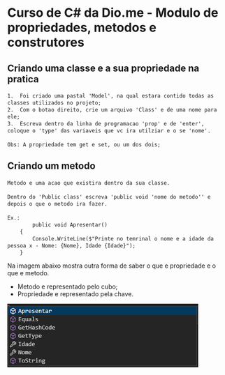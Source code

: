 # Curso de C# da Dio.me - Modulo de propriedades, metodos e construtores

## Criando uma classe e a sua propriedade na pratica

    1.  Foi criado uma pastal 'Model', na qual estara contido todas as classes utilizados no projeto;
    2.  Com o botao direito, crie um arquivo 'Class' e de uma nome para ele;
    3.  Escreva dentro da linha de programacao 'prop' e de 'enter', coloque o 'type' das variaveis que vc ira utilziar e o se 'nome'. 

    Obs: A propriedade tem get e set, ou um dos dois;

## Criando um metodo
    Metodo e uma acao que existira dentro da sua classe.

    Dentro do 'Public class' escreva 'public void 'nome do metodo'' e depois o que o metodo ira fazer.

    Ex.:
            public void Apresentar()
        {
            Console.WriteLine($"Printe no temrinal o nome e a idade da pessoa x - Nome: {Nome}, Idade {Idade}");
        } 

 Na imagem abaixo mostra outra forma de saber o que e propriedade e o que e metodo.
    
* Metodo e representado pelo cubo;
* Propriedade e representado pela chave.

 ![imagem que mostra a diferenca de metodo e propriedade](Imagens/1.png)
 
 
 






